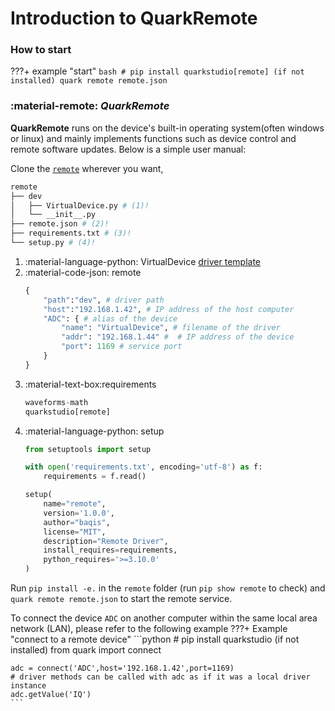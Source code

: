 # **Introduction to QuarkRemote**
### **How to start**
???+ example "start"
    ```bash
    # pip install quarkstudio[remote] (if not installed)
    quark remote remote.json
    ```

### :material-remote: ***QuarkRemote***

<!-- !!! note "适用于自身带有操作系统的设备" -->

**QuarkRemote** runs on the device's built-in operating system(often windows or linux) and mainly implements functions such as device control and remote software updates. Below is a simple user manual:

Clone the [`remote`](https://gitee.com/baqis/remote.git) wherever you want,
``` bash title="remote folder"
remote
├── dev
│   ├── VirtualDevice.py # (1)!
│   └── __init__.py
├── remote.json # (2)!
├── requirements.txt # (3)!
└── setup.py # (4)!
```

1. :material-language-python: VirtualDevice
    [driver template](../../../modules/quark/driver/VirtualDevice/)
2. :material-code-json: remote
    ```python title="remote.json"
    {
        "path":"dev", # driver path
        "host":"192.168.1.42", # IP address of the host computer
        "ADC": { # alias of the device
            "name": "VirtualDevice", # filename of the driver
            "addr": "192.168.1.44" #  # IP address of the device
            "port": 1169 # service port
        }
    }
    ```
3. :material-text-box:requirements
    ```python title="requirements.txt"
    waveforms-math
    quarkstudio[remote]
    ```
4. :material-language-python: setup
    ```python title="setup.py"
    from setuptools import setup

    with open('requirements.txt', encoding='utf-8') as f:
        requirements = f.read()

    setup(
        name="remote",
        version='1.0.0',
        author="baqis",
        license="MIT",
        description="Remote Driver",
        install_requires=requirements,
        python_requires='>=3.10.0'
    )
    ```

Run `pip install -e.` in the `remote` folder (run `pip show remote` to check) and `quark remote remote.json` to start the remote service. 

To connect the device `ADC` on another computer within the same local area network (LAN), please refer to the following example
???+ Example "connect to a remote device"
    ```python
    # pip install quarkstudio (if not installed)
    from quark import connect

    adc = connect('ADC',host='192.168.1.42',port=1169)
    # driver methods can be called with adc as if it was a local driver instance
    adc.getValue('IQ')
    ```
